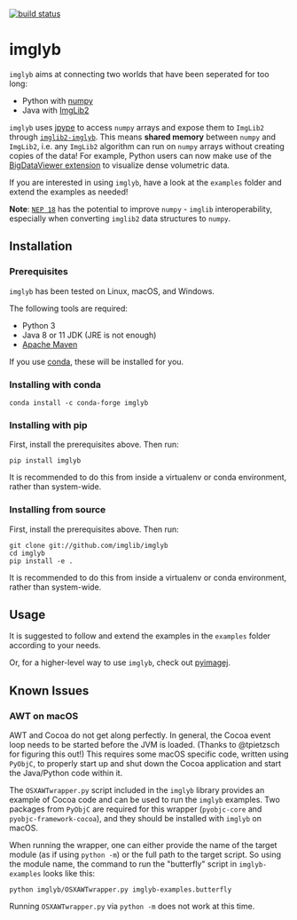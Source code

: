 [![build status](https://github.com/imglib/imglyb/actions/workflows/python-test-conda.yml/badge.svg)](https://github.com/imglib/imglyb/actions/workflows/python-test-conda.yml)

# imglyb

`imglyb` aims at connecting two worlds that have been seperated for too long:
 * Python with [numpy](https://github.com/numpy/numpy)
 * Java with [ImgLib2](https://github.com/imglib/imglib2)

`imglyb` uses [jpype](http://jpype.org) to access `numpy` arrays and expose
them to `ImgLib2` through
[`imglib2-imglyb`](https://github.com/imglib/imglib2-imglyb).
This means **shared memory** between `numpy` and `ImgLib2`, i.e. any `ImgLib2`
algorithm can run on `numpy` arrays without creating copies of the data!
For example, Python users can now make use of the
[BigDataViewer extension](https://github.com/imglib/imglyb-bdv) to visualize dense volumetric
data.

If you are interested in using `imglyb`, have a look at the `examples` folder
and extend the examples as needed!

**Note**:
[`NEP 18`](https://numpy.org/neps/nep-0018-array-function-protocol.html) has
the potential to improve `numpy` - `imglib` interoperability, especially when
converting `imglib2` data structures to `numpy`.

## Installation

### Prerequisites

`imglyb` has been tested on Linux, macOS, and Windows.

The following tools are required:

 * Python 3
 * Java 8 or 11 JDK (JRE is not enough)
 * [Apache Maven](https://maven.apache.org/)

If you use [conda](https://conda.io/), these will be installed for you.

### Installing with conda

```shell
conda install -c conda-forge imglyb
```

### Installing with pip

First, install the prerequisites above. Then run:

```shell
pip install imglyb
```

It is recommended to do this from inside a virtualenv or conda environment,
rather than system-wide.

### Installing from source

First, install the prerequisites above. Then run:

```shell
git clone git://github.com/imglib/imglyb
cd imglyb
pip install -e .
```

It is recommended to do this from inside a virtualenv or conda environment,
rather than system-wide.

## Usage

It is suggested to follow and extend the examples in the `examples` folder
according to your needs.

Or, for a higher-level way to use `imglyb`, check out
[pyimagej](https://github.com/imagej/pyimagej).

## Known Issues

### AWT on macOS

AWT and Cocoa do not get along perfectly. In general, the Cocoa event loop
needs to be started before the JVM is loaded. (Thanks to @tpietzsch for
figuring this out!) This requires some macOS specific code, written using
`PyObjC`, to properly start up and shut down the Cocoa application and start
the Java/Python code within it.

The `OSXAWTwrapper.py` script included in the `imglyb` library provides an
example of Cocoa code and can be used to run the `imglyb` examples. Two
packages from `PyObjC` are required for this wrapper (`pyobjc-core` and
`pyobjc-framework-cocoa`), and they should be installed with `imglyb`
on macOS.

When running the wrapper, one can either provide the name of the target module
(as if using `python -m`) or the full path to the target script. So using the
module name, the command to run the "butterfly" script in `imglyb-examples`
looks like this:
```shell
python imglyb/OSXAWTwrapper.py imglyb-examples.butterfly
```
Running `OSXAWTwrapper.py` via `python -m` does not work at this time.
